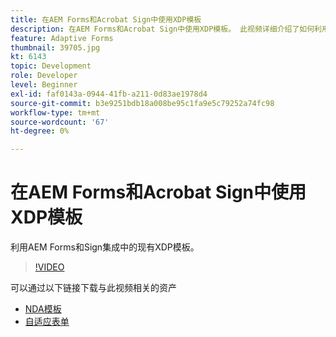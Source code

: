```yaml
---
title: 在AEM Forms和Acrobat Sign中使用XDP模板
description: 在AEM Forms和Acrobat Sign中使用XDP模板。 此视频详细介绍了如何利用与AEM Forms和Sign集成的现有XDP模板。
feature: Adaptive Forms
thumbnail: 39705.jpg
kt: 6143
topic: Development
role: Developer
level: Beginner
exl-id: faf0143a-0944-41fb-a211-0d83ae1978d4
source-git-commit: b3e9251bdb18a008be95c1fa9e5c79252a74fc98
workflow-type: tm+mt
source-wordcount: '67'
ht-degree: 0%

---
```


# 在AEM Forms和Acrobat Sign中使用XDP模板

利用AEM Forms和Sign集成中的现有XDP模板。

>[!VIDEO](https://video.tv.adobe.com/v/39705?quality=12&learn=on)

可以通过以下链接下载与此视频相关的资产

* [NDA模板](assets/nda-agreement-xdp-template.zip)
* [自适应表单](assets/nda-agreement-af-with-xdp-template.zip)
